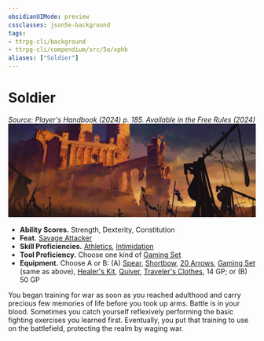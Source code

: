 ```yaml
---
obsidianUIMode: preview
cssclasses: json5e-background
tags:
- ttrpg-cli/background
- ttrpg-cli/compendium/src/5e/xphb
aliases: ["Soldier"]
---
```

# Soldier
*Source: Player's Handbook (2024) p. 185. Available in the Free Rules (2024)*  
![](3-Mechanics/CLI/backgrounds/img/soldier.webp#right)

- **Ability Scores.** Strength, Dexterity, Constitution  
- **Feat.** [Savage Attacker](3-Mechanics/CLI/feats/savage-attacker-xphb.md)  
- **Skill Proficiencies.** [Athletics](3-Mechanics/CLI/rules/skills.md#Athletics), [Intimidation](3-Mechanics/CLI/rules/skills.md#Intimidation)  
- **Tool Proficiency.** Choose one kind of [Gaming Set](3-Mechanics/CLI/items/gaming-set-xphb.md)  
- **Equipment.** Choose A or B: (A) [Spear](3-Mechanics/CLI/items/spear-xphb.md), [Shortbow](3-Mechanics/CLI/items/shortbow-xphb.md), [20 Arrows](3-Mechanics/CLI/items/arrow-xphb.md), [Gaming Set](3-Mechanics/CLI/items/gaming-set-xphb.md) (same as above), [Healer's Kit](3-Mechanics/CLI/items/healers-kit-xphb.md), [Quiver](3-Mechanics/CLI/items/quiver-xphb.md), [Traveler's Clothes](3-Mechanics/CLI/items/travelers-clothes-xphb.md), 14 GP; or (B) 50 GP  

You began training for war as soon as you reached adulthood and carry precious few memories of life before you took up arms. Battle is in your blood. Sometimes you catch yourself reflexively performing the basic fighting exercises you learned first. Eventually, you put that training to use on the battlefield, protecting the realm by waging war.